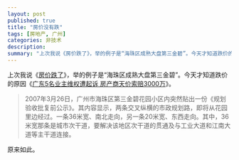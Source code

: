 ```yaml
---
layout: post
published: true
title: "房价没有跌"
tags: [房地产, 广州]
categories: 非技术    
description: 
summary: "上次我说《房价跌了》，举的例子是“海珠区成熟大盘第三金碧”。今天才知道跌价的原因《广东5名业主维权遭起诉 房产商天价索赔3000万》。 2007年3月26日，广州市海珠区第三金碧花园小区内突然贴出一份《规划验收批复前公示》。其内容显示，两条"
---
```

上次我说《[房价跌了][Link 1]》，举的例子是“海珠区成熟大盘第三金碧”。今天才知道跌价的原因《[广东5名业主维权遭起诉 房产商天价索赔3000万][5_ _3000]》。  
  


> 2007年3月26日，广州市海珠区第三金碧花园小区内突然贴出一份《规划验收批复前公示》。其内容显示，两条交叉纵横的市政规划路，即将从花园里边经过。一条36米宽、南北走向，另一条20米宽、东西走向。其中，36米宽那条是城市次干道，要解决该地区次干道的贯通及与工业大道和江南大道等主干道连接。  
> 

  
原来如此。


[Link 1]: http://blog.yypig.net/2007/04/blog-post_29.html
[5_ _3000]: http://www.chinanews.com.cn/estate/tswq/news/2007/07-18/982046.shtml